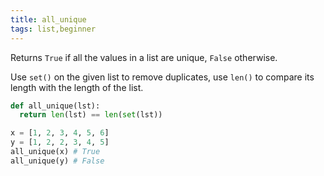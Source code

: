 ```yaml
---
title: all_unique
tags: list,beginner
---
```


Returns `True` if all the values in a list are unique, `False` otherwise.

Use `set()` on the given list to remove duplicates, use `len()` to compare its length with the length of the list.

```py
def all_unique(lst):
  return len(lst) == len(set(lst))
```

```py
x = [1, 2, 3, 4, 5, 6]
y = [1, 2, 2, 3, 4, 5]
all_unique(x) # True
all_unique(y) # False
```
